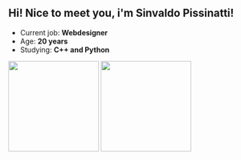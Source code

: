 ## Hi! Nice to meet you, i'm Sinvaldo Pissinatti!
<ul>
  <li>Current job: <strong>Webdesigner</strong></li>
  <li>Age: <strong>20 years</strong></li>
  <li>Studying: <strong>C++ and Python</strong></li>
</ul>

<div style="gap: 20px;">
  <img height="180em" src="https://github-readme-stats.vercel.app/api?username=sinvaldodev&show_icons=true&theme=dark">
  <img height="180em" src="https://github-readme-stats.vercel.app/api/top-langs/?username=anuraghazra&hide_progress=true&theme=dark">
</div>
